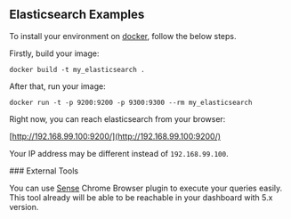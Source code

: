 ## Elasticsearch Examples

To install your environment on [docker](https://www.docker.com/), follow the below steps. 

Firstly, build your image:

```
docker build -t my_elasticsearch .
```

After that, run your image:

```
docker run -t -p 9200:9200 -p 9300:9300 --rm my_elasticsearch
```

Right now, you can reach elasticsearch from your browser:

[http://192.168.99.100:9200/](http://192.168.99.100:9200/)

Your IP address may be different instead of `192.168.99.100`. 

### External Tools

You can use [Sense](https://chrome.google.com/webstore/detail/sense-beta/lhjgkmllcaadmopgmanpapmpjgmfcfig) 
Chrome Browser plugin to execute your queries easily. This tool already will be able to be reachable in 
your dashboard with 5.x version.
